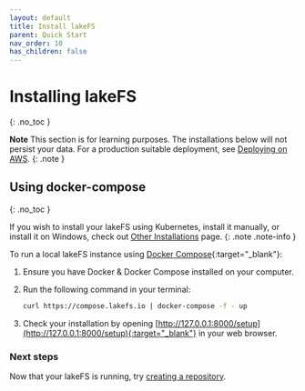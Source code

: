 ```yaml
---
layout: default
title: Install lakeFS
parent: Quick Start
nav_order: 10
has_children: false
---
```


# Installing lakeFS
{: .no_toc }

**Note** This section is for learning purposes. The installations below will not persist your data.
For a production suitable deployment, see [Deploying on AWS](../deploying/index.md).
{: .note }

## Using docker-compose
{: .no_toc }

If you wish to install your lakeFS using Kubernetes, install it manually, or install it on Windows, check out [Other Installations](other_installations.md) page.
{: .note .note-info }

To run a local lakeFS instance using [Docker Compose](https://docs.docker.com/compose/){:target="_blank"}:

1. Ensure you have Docker & Docker Compose installed on your computer.

1. Run the following command in your terminal:

   ```bash
   curl https://compose.lakefs.io | docker-compose -f - up
   ```

1. Check your installation by opening [http://127.0.0.1:8000/setup](http://127.0.0.1:8000/setup){:target="_blank"} in your web browser.

### Next steps

Now that your lakeFS is running, try [creating a repository](repository.md).
